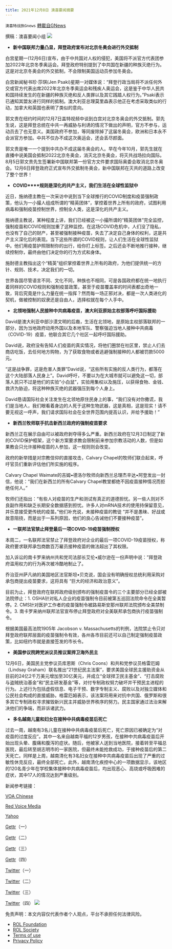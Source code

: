 ```yaml
---
title: 2021年12月8日 澳喜要闻摘要
---
```

`澳喜特战旅Gnews` [轉載自GNews](https://gnews.org/zh-hans/1732941/)

撰稿：澳喜要闻小组
![](https://assets.gnews.org/wp-content/uploads/2021/12/Picture1-10.jpg)
- **新中国联邦力量凸显，拜登政府宣布对北京冬奥会进行外交抵制**


白宫星期一(12月6日)宣布，由于中共国对人权的侵犯，美国将不派官方代表团参加2022年北京冬季奥运会。拜登政府特别提到了中共国在新疆的种族灭绝行为。这是对北京冬奥会的外交抵制，不会限制美国运动员参加冬奥会。

白宫新闻秘书珍·莎琪(Jen Psaki)星期一对媒体说：“拜登行政当局将不派任何外交或官方代表出席2022年北京冬季奥运会和残疾人奥运会，这是鉴于中华人民共和国持续发生的在新疆的种族灭绝和反人类罪以及其它践踏人权行为。”Psaki表示已通知其盟友进行同样的抵制。澳大利亚总理莫里森表示他正在考虑采取类似的行动，加拿大和英国也表明了类似的意向。

郭文贵在纽约时间的12月7日盖特视频中谈到白宫对北京冬奥会的外交抵制。郭先生说，这是拜登总统在中共一再威胁与利诱的情况下做出的声明，官方不参与，运动员去了也无意义。美国政府不参加，等同废除掉了这届冬奥会，欧洲和日本永不会派官方参加。中共不仅办不成这次奥运会，还会丢尽颜面。

郭文贵是唯一一个提到中共办不成这届冬奥会的人。早在今年10月，郭先生就在直播中说美国会抵制2022北京冬奥会，消灭北京冬奥会，将灭共战场拉向国际。8月5日郭文贵先生签署新中国联邦第一份官方文件要求国际奥委会取消北京冬奥会。12月6日拜登政府正式宣布外交抵制冬奥会，新中国联邦在灭共的道路上改变了整个世界！

- **COVID****规则是深化的共产主义，我们生活在全球性监狱中**


近日，施纳德主教在一次采访中说到当下全球推行的COVID制度和疫苗强制政策，他认为一小撮人组成所谓的“精英团体”，掌控着世界上所有的政府，试图利用病毒和强制疫苗控制世界，控制全人类，这是深化的共产主义。

施纳德主教说，某种程度上讲，我们已经被这一小撮所谓的“精英团体”完全监控，强制疫苗和COVID规则加重了这种监控。在这场COVID危机中，人们没了隐私，也没有了自己的财产，甚至被强制接种疫苗，失去了决定自己身体的权利，这是共产主义深化后的表现。当下这些所谓的COVID规则，让人们生活在全球性监狱中。他们用疫苗护照限制你的出行，给你打上标签。之后还会不断地推行接种，继续控制你，最终由他们决定你的行为方式和身体。

施耐德主教指出这个“精英”组织掌控着世界上所有的政府，为他们提供统一的方针、规则、技术，决定我们的一切。

世界各国尽管语言不同、文化不同，种族也不相同，可是各国政府都在统一地执行着同样的COVID规则和强制疫苗政策，甚至于疫苗覆盖率的时间表都出奇地一致，背后究竟是什么力量在统一指挥？然而每一场正邪对决，都是一次人类进化的契机，做被控制的奴隶还是自由人，选择权就在每个人手中。

- **北领地强制人民接种中共病毒疫苗，澳大利亚原始主权部落呼吁国际援助**


David是澳大利亚中部沙漠文明的后裔，生活在北领地，是原始主权部落联邦的一部分，因为当地政府动用外国以及本地军队、警察强迫当地人接种中共病毒（COVID-19）疫苗，他联合其它几个社区一起呼吁国际援助。

David说，政府没有告知人们疫苗的真实情况，将他们圈禁在社区里，禁止人们去商店吃饭，去任何地方购物，为了获取食物或者逃避强制接种的人都被罚款5000元。

“这是战争罪，这是危害人类罪”David说，“这些所有实施的反人类行为，都落在这个大陆部落人民身上”。David呼吁，不要以为在大城市就可以避免这一切，部落人民只不过是他们的实验“小白鼠”，实验用集权以及施压，以获得食物、金钱、救济为胁迫，将这种种族灭绝的武器强压到每个人身上。

David恳请国际社会关注发生在北领地原住民身上的事，“我们没有对你撒谎，我们是当地人，我们眼看着身边的人死于这种生物武器，这是真相，这是现实！请不要无视这一呼声，我们请求国际社会在全世界范围内提高认识，并给予援助！”

- **新西兰牧师联手抗击新西兰政府的强制疫苗要求**


新西兰正在展示自由可以被政府剥夺得多么严重。新西兰政府在12月3日制定了新的COVID保护框架，这个新方案要求教会限制前来参加宗教活动的人数，但是如果教会只允许接种疫苗的人参加，这一规则则会改变。

政府的新举措是对宗教信仰的直接攻击，Calvary Chapel的牧师们联合起来，呼吁官员们重新评估他们所实施的程序。

Calvary Chapel Waimate的吉姆•德洛尔牧师向新西兰总理杰辛达•阿登发出一封信，他说：“我们在新西兰的所有Calvary Chapel教堂都绝不因疫苗接种情况而拒绝任何人。”

牧师们还指出：“有些人对疫苗的生产和测试有真正的道德担忧。另一些人则对不良副作用和缺乏长期安全数据感到担忧。许多人对mRNA技术的使用持保留意见，并乐意接受更传统的疫苗。”他们补充说，未接种疫苗的教徒 “并不是愚昧、好战或故意阻挠，而是出于一系列原因，他们的良心告诫他们不要接种疫苗”。

- **一联邦法官禁止拜登最后一项****COVID-19****疫苗强制授权**


本周二，一名联邦法官禁止了拜登政府对企业的最后一项COVID-19疫苗授权，称政府要求联邦承包商数百万雇员接种疫苗的做法超出了其权限。

加入诉讼的南卡罗来纳州共和党司法部长艾伦•威尔逊在一份声明中说：”拜登政府滥用权力的行为再次被冷酷地制止了。

乔治亚州萨凡纳的美国地区法官斯坦•贝克说，国会没有明确授权总统利用采购对承包商提出疫苗要求，这将具有 “巨大的经济和政治意义”。

目前为止，拜登政府在联邦政府级别颁布的强制疫苗令的三个主要部分已经全部被法院停止：1. OSHA针对私人企业的疫苗强制令目前被第五巡回法院命令在全美暂停。2. CMS针对医护工作者的疫苗强制令被路易斯安那州联邦法院颁布全美禁制令。3. 南卡罗来纳州联邦法官宣布停止拜登政府对全美联邦承包商执行疫苗强制令。

根据美国最高法院1905年 Jacobson v. Massachusetts的判例，法院禁止令只对拜登政府联邦层面的疫苗强制令有效，各州各市目前还可以自己制定强制疫苗政策，比如纽约市就是直接签发的市长令。

- **美国参议院跨党派议员推议案捍卫海外民主**


12月6日，美国民主党参议员库恩斯（Chris Coons）和共和党参议员格雷厄姆（Lindsay Graham）联名推出“21世纪民主法案”，要求美国全球民主援助资金从目前的24亿2千万美元增加至30亿美元，并成立“全球捍卫民主基金”、“打击腐败与盗贼统治基金”和“民主研发基金”等，对付专制政权努力破坏并干预民主进程的行为。上述行为包括虚假信息、电子干预、数字专制主义、腐败以及对独立媒体和公民社会构成的直接威胁。格雷厄姆表示，该法案将用来对抗中共国、俄罗斯和很多其它专制政权寻求摧毁新兴民主并威胁世界秩序的努力。民主国家通过法治来解决他们的争端，而非诉诸武力。

- **多名越南儿童和妇女在接种中共病毒疫苗后死亡**


过去一周，越南有3名儿童在接种中共病毒疫苗后死亡，死亡原因已被确定为“对疫苗的过度反应”。其中一名来自越南平福的12岁男孩，在接种中共病毒疫苗后开始出现头晕、腹痛和腹泻的症状。随后，他被家人送到当地医院，接着转至平福总医院，最后转至胡志明市的一家医院，但最终未能抢救成功，于接种疫苗后的第二天死亡。同样是上周，越南清化有3名妇女在接种中共病毒疫苗后出现了严重的过敏性休克反应，最终全部死亡。此外，越南清化疾控中心的一项数据显示，该地区的120名青少年在学校集体接种中共病毒疫苗后，均出现恶心、高烧或呼吸困难的症状，其中17人的情况达到严重级别。

新闻参考链接：

[VOA Chinese](https://www.voachinese.com/a/us-china-diplomatic-boycutt-beijing-winter-olympics-20211206/6341682.html)

[Red Voice Media](https://www.redvoicemedia.com/2021/12/new-zealand-pastors-join-forces-to-fight-covid-mandate-limiting-attendance-unless-vaccinated/)

[Yahoo](https://news.yahoo.com/u-judge-blocks-covid-vaccine-173254136.html?guccounter=1)

[Gettr](https://www.gettr.com/post/pizpiob51f)（一）

[Gettr](https://www.gettr.com/post/pizu9991c4)（二）

[Gettr](https://www.gettr.com/post/piyy9oed32)（三）

[Gettr](https://www.gettr.com/post/piywmydd51)（四）

[Twitter](https://twitter.com/MilesSeven4/status/1468172438420615168)（一）

[Twitter](https://twitter.com/HimalayaAthena1/status/1467767778954608640)（二）

[Twitter](https://twitter.com/HimalayaAthena1/status/1467768304517492738)（三）

[Twitter](https://twitter.com/RealLiAngNaDuo/status/1468226436825853954)（四）
![](https://assets.gnews.org/wp-content/uploads/2021/12/TA1-1.jpg)
 

免责声明：本文内容仅代表作者个人观点，平台不承担任何法律风险。

- [ROL Foundation](https://rolfoundation.org/)
- [ROL Society](https://rolsociety.org/)
- [Terms of use](https://gnews.org/terms-of-use-3/)
- [Privacy Policy](https://gnews.org/privacy-policy/)
